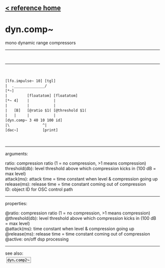 [< reference home](index.html)
---

# dyn.comp~


mono dynamic range compressors

---

<br>


---


```


[lfo.impulse~ 10] [tgl]
|  .______________/
[*~]
|         [floatatom] [floatatom]
[*~ 4]    |           |
|         |           |
|   [B]   [@ratio $1( [@threshold $1(
|   |     |           |
[dyn.comp~ 3 40 10 100 id]
|\               ^|
[dac~]           [print]

            
```

---
arguments:

ratio: compression ratio (1 = no compression,
            &gt;1 means compression)<br>
threshold(db): 
            level threshold above which compression kicks in (100 dB = max level)<br>
attack(ms): attack time = time constant
            when level &amp; compression going up<br>
release(ms): release time = time constant
            coming out of compression<br>
ID: object ID for OSC control path<br>

---
properties:

@ratio: compression
            ratio (1 = no compression, &gt;1 means compression)<br>
@threshold(db): level threshold above which compression kicks in (100 dB = max
            level)<br>
@attack(ms): time constant when level &amp; compression going up<br>
@release(ms): release time = time constant coming out of compression<br>
@active: on/off dsp
            processing<br>

---
see also:<br>
[![dyn.comp2~](img/object_dyn.comp2~.png)](dyn.comp2~.html)
